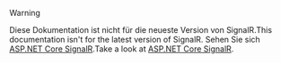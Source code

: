 > [!WARNING]
> <span data-ttu-id="f2e4e-101">Diese Dokumentation ist nicht für die neueste Version von SignalR.</span><span class="sxs-lookup"><span data-stu-id="f2e4e-101">This documentation isn't for the latest version of SignalR.</span></span> <span data-ttu-id="f2e4e-102">Sehen Sie sich [ASP.NET Core SignalR](/aspnet/core/signalr/introduction).</span><span class="sxs-lookup"><span data-stu-id="f2e4e-102">Take a look at [ASP.NET Core SignalR](/aspnet/core/signalr/introduction).</span></span>
